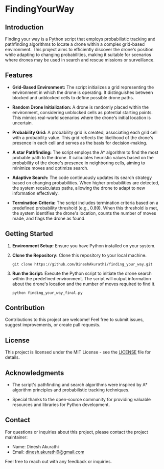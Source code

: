 # FindingYourWay

## Introduction

Finding your way is a Python script that employs probabilistic tracking and pathfinding algorithms to locate a drone within a complex grid-based environment. This project aims to efficiently discover the drone's position while adapting to changing probabilities, making it suitable for scenarios where drones may be used in search and rescue missions or surveillance.

## Features

- **Grid-Based Environment:** The script initializes a grid representing the environment in which the drone is operating. It distinguishes between blocked and unblocked cells to define possible drone paths.

- **Random Drone Initialization:** A drone is randomly placed within the environment, considering unblocked cells as potential starting points. This mimics real-world scenarios where the drone's initial location is uncertain.

- **Probability Grid:** A probability grid is created, associating each grid cell with a probability value. This grid reflects the likelihood of the drone's presence in each cell and serves as the basis for decision-making.

- **A star Pathfinding:** The script employs the A* algorithm to find the most probable path to the drone. It calculates heuristic values based on the probability of the drone's presence in neighboring cells, aiming to minimize moves and optimize search.

- **Adaptive Search:** The code continuously updates its search strategy based on changing probabilities. When higher probabilities are detected, the system recalculates paths, allowing the drone to adapt to new information effectively.

- **Termination Criteria:** The script includes termination criteria based on a predefined probability threshold (e.g., 0.89). When this threshold is met, the system identifies the drone's location, counts the number of moves made, and flags the drone as found.

## Getting Started

1. **Environment Setup:** Ensure you have Python installed on your system.

2. **Clone the Repository:** Clone this repository to your local machine.

   ```
   git clone https://github.com/DineshAkurathi/finding_your_way.git
   ```

3. **Run the Script:** Execute the Python script to initiate the drone search within the predefined environment. The script will output information about the drone's location and the number of moves required to find it.

   ```
   python finding_your_way_final.py
   ```

## Contribution

Contributions to this project are welcome! Feel free to submit issues, suggest improvements, or create pull requests.

## License

This project is licensed under the MIT License - see the [LICENSE](LICENSE) file for details.

## Acknowledgments

- The script's pathfinding and search algorithms were inspired by A* algorithm principles and probabilistic tracking techniques.

- Special thanks to the open-source community for providing valuable resources and libraries for Python development.

## Contact

For questions or inquiries about this project, please contact the project maintainer:

- Name: Dinesh Akurathi
- Email: dinesh.akurathi9@gmail.com

Feel free to reach out with any feedback or inquiries.
